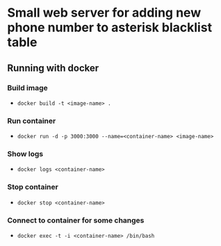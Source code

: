 # Small web server for adding new phone number to asterisk blacklist table

## Running with docker

### Build image

- `docker build -t <image-name> .`

### Run container

- `docker run -d -p 3000:3000 --name=<container-name> <image-name>`

### Show logs

- `docker logs <container-name>`

### Stop container

- `docker stop <container-name>`

### Connect to container for some changes

- `docker exec -t -i <container-name> /bin/bash`